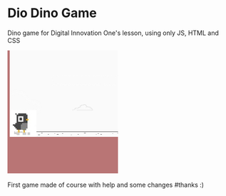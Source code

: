 # Dio Dino Game 
Dino game for Digital Innovation One's lesson, using only JS, HTML and CSS

![screenshot](example.png?raw=true "screenshot")



First game made of course with help and some changes 
#thanks :)